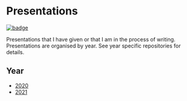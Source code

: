 # Presentations

[![badge](https://img.shields.io/badge/Develop-Presentations-blue.svg)](https://mybinder.org/v2/gh/seabbs/presentations/master?urlpath=rstudio)

Presentations that I have given or that I am in the process of writing. Presentations are organised by year. See year specific repositories for details.

## Year

- [2020](https://www.samabbott.co.uk/presentations/2020/)
- [2021](https://www.samabbott.co.uk/presentations/2021)

